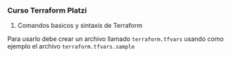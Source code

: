 ### Curso  Terraform Platzi

1. Comandos basicos y sintaxis de Terraform

Para usarlo debe crear un archivo llamado `terraform.tfvars` usando como ejemplo el archivo `terraform.tfvars.sample`